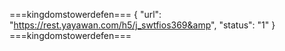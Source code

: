 ===kingdomstowerdefen=== 
{ "url": "https://rest.yayawan.com/h5/j_swtfios369&amp", "status": "1" } ===kingdomstowerdefen===
